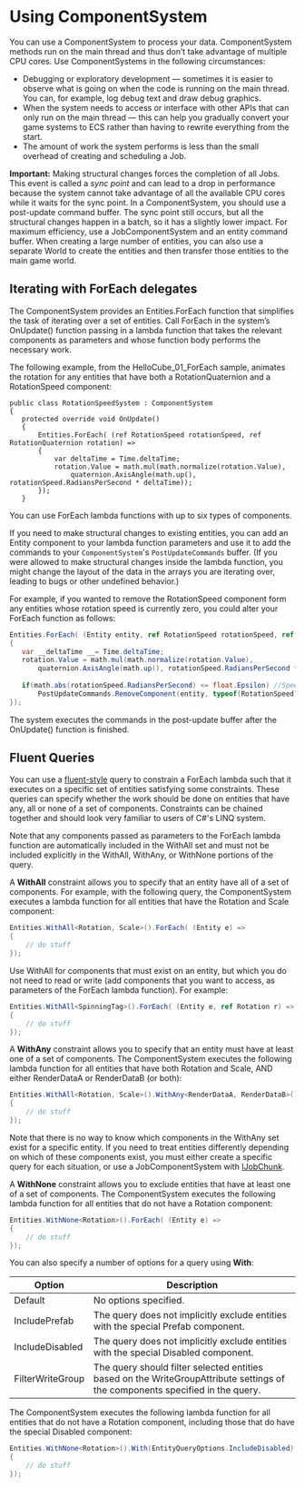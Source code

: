 # Using ComponentSystem

You can use a ComponentSystem to process your data. ComponentSystem methods run on the main thread and thus don’t take advantage of multiple CPU cores. Use ComponentSystems in the following circumstances:

* Debugging or exploratory development — sometimes it is easier to observe what is going on when the code is running on the main thread. You can, for example, log debug text and draw debug graphics.
* When the system needs to access or interface with other APIs that can only run on the main thread — this can help you gradually convert your game systems to ECS rather than having to rewrite everything from the start.
* The amount of work the system performs is less than the small overhead of creating and scheduling a Job.

__Important:__ Making structural changes forces the completion of all Jobs. This event is called a *sync point* and can lead to a drop in performance because the system cannot take advantage of all the available CPU cores while it waits for the sync point. In a ComponentSystem, you should use a post-update command buffer. The sync point still occurs, but all the structural changes happen in a batch, so it has a slightly lower impact. For maximum efficiency, use a JobComponentSystem and an entity command buffer. When creating a large number of entities, you can also use a separate World to create the entities and then transfer those entities to the main game world.

## Iterating with ForEach delegates

The ComponentSystem provides an Entities.ForEach function that simplifies the task of iterating over a set of entities. Call ForEach in the system’s OnUpdate() function passing in a lambda function that takes the relevant components as parameters and whose function body performs the necessary work.

The following example, from the HelloCube_01_ForEach sample, animates the rotation for any entities that have both a RotationQuaternion and a RotationSpeed component:

    public class RotationSpeedSystem : ComponentSystem
    {
       protected override void OnUpdate()
       {
           Entities.ForEach( (ref RotationSpeed rotationSpeed, ref RotationQuaternion rotation) =>
           {
               var deltaTime = Time.deltaTime;
               rotation.Value = math.mul(math.normalize(rotation.Value),
                   quaternion.AxisAngle(math.up(), rotationSpeed.RadiansPerSecond * deltaTime));
           });
       }

You can use ForEach lambda functions with up to six types of components.

If you need to make structural changes to existing entities, you can add an Entity component to your lambda function parameters and use it to add the commands to your `ComponentSystem`'s `PostUpdateCommands` buffer. (If you were allowed to make structural changes inside the lambda function, you might change the layout of the data in the arrays you are iterating over, leading to bugs or other undefined behavior.)

For example, if you wanted to remove the RotationSpeed component form any entities whose rotation speed is currently zero, you could alter your ForEach function as follows:

``` c#
Entities.ForEach( (Entity entity, ref RotationSpeed rotationSpeed, ref RotationQuaternion rotation) =>
{
   var __deltaTime __= Time.deltaTime;
   rotation.Value = math.mul(math.normalize(rotation.Value),
       quaternion.AxisAngle(math.up(), rotationSpeed.RadiansPerSecond * __deltaTime__));
  
   if(math.abs(rotationSpeed.RadiansPerSecond) <= float.Epsilon) //Speed effectively zero
       PostUpdateCommands.RemoveComponent(entity, typeof(RotationSpeed));               
});
```

The system executes the commands in the post-update buffer after the OnUpdate() function is finished.

## Fluent Queries

You can use a [fluent-style](https://en.wikipedia.org/wiki/Fluent_interface) query to constrain a ForEach lambda such that it executes on a specific set of entities satisfying some constraints. These queries can specify whether the work should be done on entities that have any, all or none of a set of components. Constraints can be chained together and should look very familiar to users of C#'s LINQ system.

Note that any components passed as parameters to the ForEach lambda function are automatically included in the WithAll set and must not be included explicitly in the WithAll, WithAny, or WithNone portions of the query.

A **WithAll** constraint allows you to specify that an entity have all of a set of components. For example, with the following query, the ComponentSystem executes a lambda function for all entities that have the Rotation and Scale component:

```csharp
Entities.WithAll<Rotation, Scale>().ForEach( (Entity e) =>
{
    // do stuff
});
```

Use WithAll for components that must exist on an entity, but which you do not need to read or write (add components that you want to access, as parameters of the ForEach lambda function). For example:

```csharp
Entities.WithAll<SpinningTag>().ForEach( (Entity e, ref Rotation r) =>
{
    // do stuff
});
```

A **WithAny** constraint allows you to specify that an entity must have at least one of a set of components. The ComponentSystem executes the following lambda function for all entities that have both Rotation and Scale, AND either RenderDataA or RenderDataB (or both):

```csharp
Entities.WithAll<Rotation, Scale>().WithAny<RenderDataA, RenderDataB>().ForEach( (Entity e) =>
{
    // do stuff
});
```

Note that there is no way to know which components in the WithAny set exist for a specific entity. If you need to treat entities differently depending on which of these components exist, you must either create a specific query for each situation, or use a JobComponentSystem with [IJobChunk](chunk_iteration_job.md).

A **WithNone** constraint allows you to exclude entities that have at least one of a set of components. The ComponentSystem executes the following lambda function for all entities that do not have a Rotation component:

```csharp
Entities.WithNone<Rotation>().ForEach( (Entity e) =>
{
    // do stuff
});
```

You can also specify a number of options for a query using **With**:

| Option | Description |
|---|---|
| Default | No options specified. |
| IncludePrefab | The query does not implicitly exclude entities with the special Prefab component. |
| IncludeDisabled | The query does not implicitly exclude entities with the special Disabled component. |
| FilterWriteGroup | The query should filter selected entities based on the WriteGroupAttribute settings of the components specified in the query. |

The ComponentSystem executes the following lambda function for all entities that do not have a Rotation component, including those that do have the special Disabled component:

```csharp
Entities.WithNone<Rotation>().With(EntityQueryOptions.IncludeDisabled).ForEach( (Entity e) =>
{
    // do stuff
});
```
